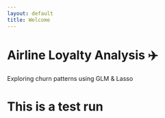 ```yaml
---
layout: default
title: Welcome
---
```


# Airline Loyalty Analysis ✈️  
Exploring churn patterns using GLM & Lasso

# This is a test run
